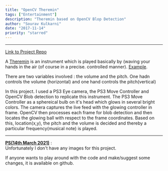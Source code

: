 ```yaml
---
title: "OpenCV Theremin"
tags: ["Entertainment"]
description: "Theremin based on OpenCV Blop Detection"
author: "Sourav Kulkarni"
date: "2017-11-14"
priority: "starred"
---
```


---

<a href="https://github.com/Souruly/Processing-Projects/tree/main/PS3%20Move%20Controller%20Theremin/Theremin3" target="_blank">Link to Project Repo</a>

A <a href="https://en.wikipedia.org/wiki/Theremin" target="_blank">Theremin</a> is an instrument which is played basically by (waving your hands in the air (of course in a precise. controlled manner). <a href="https://youtu.be/K6KbEnGnymk" target="_blank">Example</a>.

There are two variables involved : the volume and the pitch. One hadn controls the volume (horizontal) and one hand controls the pitch(vertical)

In this project. I used a PS3 Eye camera, the PS3 Move Controller and OpenCV Blob detection to replicate this instrument. The PS3 Move Controller as a sphereical bulb on it's head which glows in several bright colors. The camera captures the live feed with the glowing controller in frame. OpenCV then processes each frame for blob detection and then locates the glowing ball with respect to the frame coordinates. Based on this, location(x,y), the pitch and the volume is decided and thereby a particular frequency(musical note) is played.

---

<u>**PS(14th March 2021)**</u> : <br>
Unfortunately I don't have any images for this project.

If anyone wants to play around with the code and make/suggest some changes, it is available on github.